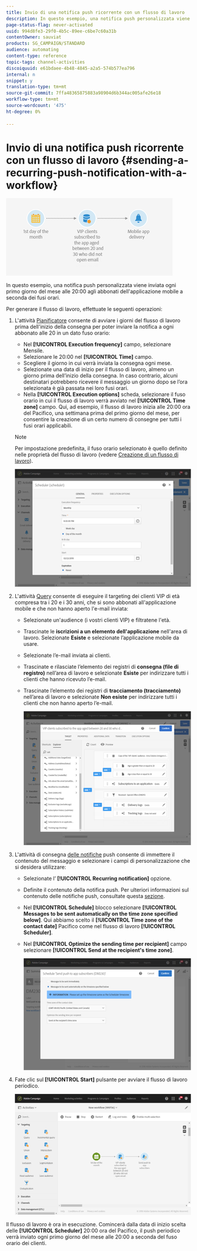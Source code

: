 ```yaml
---
title: Invio di una notifica push ricorrente con un flusso di lavoro
description: In questo esempio, una notifica push personalizzata viene inviata ogni primo giorno del mese alle 20:00 agli abbonati dell'applicazione mobile a seconda dei fusi orari.
page-status-flag: never-activated
uuid: 994d8fe3-29f0-4b5c-89ee-c6be7c60a31b
contentOwner: sauviat
products: SG_CAMPAIGN/STANDARD
audience: automating
content-type: reference
topic-tags: channel-activities
discoiquuid: e61bdaee-4b48-4845-a2a5-574b577ea796
internal: n
snippet: y
translation-type: tm+mt
source-git-commit: 7ffa48365875883a98904d6b344ac005afe26e18
workflow-type: tm+mt
source-wordcount: '475'
ht-degree: 0%

---
```



# Invio di una notifica push ricorrente con un flusso di lavoro {#sending-a-recurring-push-notification-with-a-workflow}

![](assets/wkf_push_example_1.png)

In questo esempio, una notifica push personalizzata viene inviata ogni primo giorno del mese alle 20:00 agli abbonati dell&#39;applicazione mobile a seconda dei fusi orari.

Per generare il flusso di lavoro, effettuate le seguenti operazioni:

1. L&#39;attività [Pianificatore](../../automating/using/scheduler.md) consente di avviare i giorni del flusso di lavoro prima dell&#39;inizio della consegna per poter inviare la notifica a ogni abbonato alle 20 in un dato fuso orario:

   * Nel **[!UICONTROL Execution frequency]** campo, selezionare Mensile.
   * Selezionare le 20:00 nel **[!UICONTROL Time]** campo.
   * Scegliere il giorno in cui verrà inviata la consegna ogni mese.
   * Selezionate una data di inizio per il flusso di lavoro, almeno un giorno prima dell’inizio della consegna. In caso contrario, alcuni destinatari potrebbero ricevere il messaggio un giorno dopo se l’ora selezionata è già passata nei loro fusi orari.
   * Nella **[!UICONTROL Execution options]** scheda, selezionare il fuso orario in cui il flusso di lavoro verrà avviato nel **[!UICONTROL Time zone]** campo. Qui, ad esempio, il flusso di lavoro inizia alle 20:00 ora del Pacifico, una settimana prima del primo giorno del mese, per consentire la creazione di un certo numero di consegne per tutti i fusi orari applicabili.
   >[!NOTE]
   >
   >Per impostazione predefinita, il fuso orario selezionato è quello definito nelle proprietà del flusso di lavoro (vedere [Creazione di un flusso di lavoro](../../automating/using/building-a-workflow.md)).

   ![](assets/wkf_push_example_5.png)

1. L&#39;attività [Query](../../automating/using/query.md) consente di eseguire il targeting dei clienti VIP di età compresa tra i 20 e i 30 anni, che si sono abbonati all&#39;applicazione mobile e che non hanno aperto l&#39;e-mail inviata:

   * Selezionate un&#39;audience (i vostri clienti VIP) e filtratene l&#39;età.
   * Trascinate le **iscrizioni a un elemento dell&#39;applicazione** nell&#39;area di lavoro. Selezionate **Esiste** e selezionate l’applicazione mobile da usare.
   * Selezionate l’e-mail inviata ai clienti.
   * Trascinate e rilasciate l’elemento dei registri di **consegna (file di registro)** nell’area di lavoro e selezionate **Esiste** per indirizzare tutti i clienti che hanno ricevuto l’e-mail.
   * Trascinate l’elemento dei registri di **tracciamento (tracciamento)** nell’area di lavoro e selezionate **Non esiste** per indirizzare tutti i clienti che non hanno aperto l’e-mail.

      ![](assets/wkf_push_example_2.png)

1. L&#39;attività di consegna [delle notifiche](../../automating/using/push-notification-delivery.md) push consente di immettere il contenuto del messaggio e selezionare i campi di personalizzazione che si desidera utilizzare:

   * Selezionate l’ **[!UICONTROL Recurring notification]** opzione.
   * Definite il contenuto della notifica push. Per ulteriori informazioni sul contenuto delle notifiche push, consultate questa [sezione](../../channels/using/preparing-and-sending-a-push-notification.md).
   * Nel **[!UICONTROL Schedule]** blocco selezionare **[!UICONTROL Messages to be sent automatically on the time zone specified below]**. Qui abbiamo scelto il **[!UICONTROL Time zone of the contact date]** Pacifico come nel flusso di lavoro **[!UICONTROL Scheduler]**.
   * Nel **[!UICONTROL Optimize the sending time per recipient]** campo selezionare **[!UICONTROL Send at the recipient's time zone]**.

      ![](assets/wkf_push_example_4.png)

1. Fate clic sul **[!UICONTROL Start]** pulsante per avviare il flusso di lavoro periodico.

   ![](assets/wkf_push_example_3.png)

Il flusso di lavoro è ora in esecuzione. Comincerà dalla data di inizio scelta delle **[!UICONTROL Scheduler]** 20:00 ora del Pacifico, il push periodico verrà inviato ogni primo giorno del mese alle 20:00 a seconda del fuso orario dei clienti.
